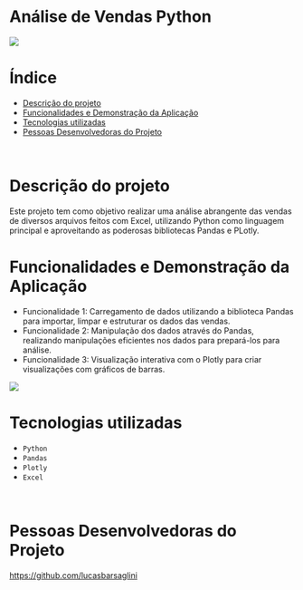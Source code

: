 # Análise de Vendas Python 

<img src="http://img.shields.io/static/v1?label=STATUS&message=CONCLUIDO&color=GREEN&style=for-the-badge"/>
<br/>

# Índice

* [Descrição do projeto](#descrição-do-projeto)
* [Funcionalidades e Demonstração da Aplicação](#funcionalidades-e-demonstração-da-aplicação)
* [Tecnologias utilizadas](#tecnologias-utilizadas)
* [Pessoas Desenvolvedoras do Projeto](#pessoas-desenvolvedoras)
<br/>

# Descrição do projeto
Este projeto tem como objetivo realizar uma análise abrangente das vendas de diversos arquivos feitos com Excel, utilizando Python como linguagem principal e aproveitando as poderosas bibliotecas Pandas e PLotly. 


# Funcionalidades e Demonstração da Aplicação
* Funcionalidade 1: Carregamento de dados utilizando a biblioteca Pandas para importar, limpar e estruturar os dados das vendas.
* Funcionalidade 2: Manipulação dos dados através do Pandas, realizando manipulações eficientes nos dados para prepará-los para análise.
* Funcionalidade 3: Visualização interativa com o Plotly para criar visualizações com gráficos de barras.
   
<img src="https://github.com/lucasbarsaglini/Analise-Vendas-Python/assets/100448147/5f41b7f6-4975-4715-91b1-5121a5a19672">
<br/>

# Tecnologias utilizadas 

- ``Python``
- ``Pandas``
- ``Plotly``
- ``Excel``
<br/>

# Pessoas Desenvolvedoras do Projeto

https://github.com/lucasbarsaglini
